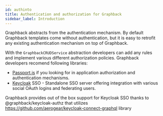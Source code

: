 ```yaml
---
id: authinto
title: Authentication and authorization for Graphback
sidebar_label: Introduction
---
```


Graphback abstracts from the authentication mechanism.
By default Graphback templates come without authentication, but it is easy to retrofit any existing authentication mechanism 
on top of Graphback.

With the `GraphbackCRUDService` abstraction developers can add any rules and implement various different authorization policies.
Graphback developers recomend following libraries:

- [Passport.js](http://www.passportjs.org/) if you looking for in application authorization and authentication mechanisms.
- [Keycloak](https://www.keycloak.org/) SSO - Standalone SSO server offering integration with various social OAuth logins and federating users.

Graphback provides out of the box support for Keycloak SSO thanks to @graphback/keycloak-authz that utilizes
https://github.com/aerogear/keycloak-connect-graphql library
